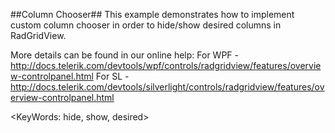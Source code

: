 ##Column Chooser##
This example demonstrates how to implement custom column chooser in order to hide/show desired columns in RadGridView.

More details can be found in our online help:
For WPF - http://docs.telerik.com/devtools/wpf/controls/radgridview/features/overview-controlpanel.html
For SL - http://docs.telerik.com/devtools/silverlight/controls/radgridview/features/overview-controlpanel.html

<KeyWords: hide, show, desired>